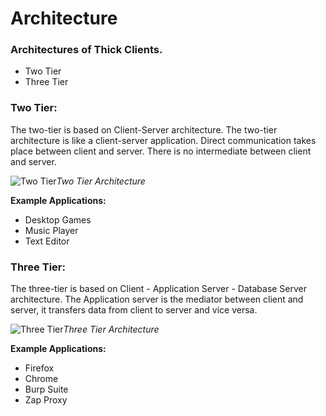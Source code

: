 # Architecture

### Architectures of Thick Clients.

* Two Tier
* Three Tier

### **Two Tier**:&#x20;

The two-tier is based on Client-Server architecture. The two-tier architecture is like a client-server application. Direct communication takes place between client and server. There is no intermediate between client and server.

![Two Tier](https://payatu.com/static/images/remoteblogs/farid/thick-client-penetration-testing/two\_tier.jpg)_Two Tier Architecture_

**Example Applications:**

* Desktop Games
* Music Player
* Text Editor

### **Three Tier**:&#x20;

The three-tier is based on Client - Application Server - Database Server architecture. The Application server is the mediator between client and server, it transfers data from client to server and vice versa.

![Three Tier](https://payatu.com/static/images/remoteblogs/farid/thick-client-penetration-testing/three-tier.jpg)_Three Tier Architecture_

**Example Applications:**

* Firefox
* Chrome
* Burp Suite
* Zap Proxy
